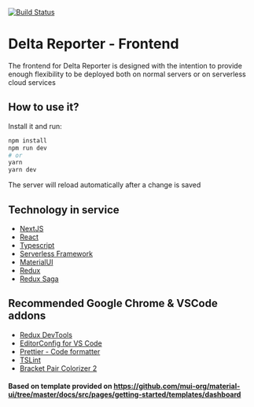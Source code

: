 [![Build Status](https://dev.azure.com/DeltaReporter/Delta%20Reporter/_apis/build/status/delta-reporter.delta-frontend?branchName=master)](https://dev.azure.com/DeltaReporter/Delta%20Reporter/_build/latest?definitionId=3&branchName=master)

# Delta Reporter - Frontend

The frontend for Delta Reporter is designed with the intention to provide enough flexibility to be deployed both on normal servers or on serverless cloud services

## How to use it?

Install it and run:

```bash
npm install
npm run dev
# or
yarn
yarn dev
```

The server will reload automatically after a change is saved

## Technology in service

- [NextJS](https://nextjs.org/)
- [React](https://reactjs.org/)
- [Typescript](https://www.typescriptlang.org/)
- [Serverless Framework](https://github.com/serverless/serverless)
- [MaterialUI](https://material-ui.com/)
- [Redux](https://redux.js.org/)
- [Redux Saga](https://redux-saga.js.org/)

## Recommended Google Chrome & VSCode addons

- [Redux DevTools](https://chrome.google.com/webstore/detail/redux-devtools/lmhkpmbekcpmknklioeibfkpmmfibljd?hl=ja)
- [EditorConfig for VS Code](https://marketplace.visualstudio.com/items?itemName=EditorConfig.EditorConfig)
- [Prettier - Code formatter](https://marketplace.visualstudio.com/items?itemName=esbenp.prettier-vscode)
- [TSLint](https://marketplace.visualstudio.com/items?itemName=eg2.tslint)
- [Bracket Pair Colorizer 2](https://marketplace.visualstudio.com/items?itemName=CoenraadS.bracket-pair-colorizer-2)

#### Based on template provided on https://github.com/mui-org/material-ui/tree/master/docs/src/pages/getting-started/templates/dashboard
